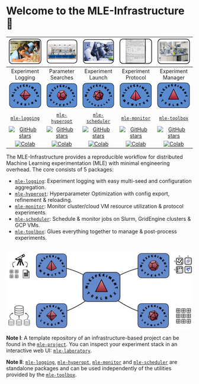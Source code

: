 # Welcome to the MLE-Infrastructure 🔬

|<img src="images/logos/lab_logging.png" alt="drawing" width="120"/>|  <img src="images/logos/lab_automation.png" alt="drawing" width="120"/> |  <img src="images/logos/lab_management.png" alt="drawing" width="120"/> | <img src="images/logos/lab_protocol.png" alt="drawing" width="120"/> | <img src="images/logos/lab_workspace.png" alt="drawing" width="120"/> |
|:----:|:----: |:----: |:----:| :----:|
| Experiment Logging | Parameter Searches | Experiment Launch  | Experiment Protocol | Experiment Manager |
|<img src="images/logos/logging.png" alt="drawing" width="120"/>|  <img src="images/logos/hyperopt.png" alt="drawing" width="120"/> | <img src="images/logos/scheduler.png" alt="drawing" width="120"/> | <img src="images/logos/monitor.png" alt="drawing" width="120"/> | <img src="images/logos/toolbox.png" alt="drawing" width="120"/> |
| [`mle-logging`](https://github.com/mle-infrastructure/mle-logging) | [`mle-hyperopt`](https://github.com/mle-infrastructure/mle-hyperopt) | [`mle-scheduler`](https://github.com/mle-infrastructure/mle-scheduler) | [`mle-monitor`](https://github.com/mle-infrastructure/mle-monitor)  | [`mle-toolbox`](https://github.com/mle-infrastructure/mle-toolbox) |
| [![GitHub stars](https://img.shields.io/github/stars/mle-infrastructure/mle-logging.svg?style=social)](https://GitHub.com/mle-infrastructure/mle-logging/stargazers/) | [![GitHub stars](https://img.shields.io/github/stars/mle-infrastructure/mle-hyperopt.svg?style=social)](https://GitHub.com/mle-infrastructure/mle-hyperopt/stargazers/) | [![GitHub stars](https://img.shields.io/github/stars/mle-infrastructure/mle-scheduler.svg?style=social)](https://GitHub.com/mle-infrastructure/mle-scheduler/stargazers/)  | [![GitHub stars](https://img.shields.io/github/stars/mle-infrastructure/mle-monitor.svg?style=social)](https://GitHub.com/mle-infrastructure/mle-monitor/stargazers/) |  [![GitHub stars](https://img.shields.io/github/stars/mle-infrastructure/mle-toolbox.svg?style=social)](https://GitHub.com/mle-infrastructure/mle-toolbox/stargazers/) |
[![Colab](https://colab.research.google.com/assets/colab-badge.svg)](https://colab.research.google.com/github/mle-infrastructure/mle-logging/blob/main/examples/getting_started.ipynb) | [![Colab](https://colab.research.google.com/assets/colab-badge.svg)](https://colab.research.google.com/github/mle-infrastructure/mle-hyperopt/blob/main/examples/getting_started.ipynb) | [![Colab](https://colab.research.google.com/assets/colab-badge.svg)](https://colab.research.google.com/github/mle-infrastructure/mle-scheduler/blob/main/examples/getting_started.ipynb) | [![Colab](https://colab.research.google.com/assets/colab-badge.svg)](https://colab.research.google.com/github/mle-infrastructure/mle-monitor/blob/main/examples/getting_started.ipynb) |  [![Colab](https://colab.research.google.com/assets/colab-badge.svg)](https://colab.research.google.com/github/mle-infrastructure/mle-toolbox/blob/main/examples/getting_started.ipynb) |

The MLE-Infrastructure provides a reproducible workflow for distributed Machine Learning experimentation (MLE) with minimal engineering overhead. The core consists of 5 packages:

- [`mle-logging`](https://github.com/mle-infrastructure/mle-logging): Experiment logging with easy multi-seed and configuration aggregation.
- [`mle-hyperopt`](https://github.com/mle-infrastructure/mle-hyperopt): Hyperparameter Optimization with config export, refinement & reloading.
- [`mle-monitor`](https://github.com/mle-infrastructure/mle-monitor): Monitor cluster/cloud VM resource utilization & protocol experiments.
- [`mle-scheduler`](https://github.com/mle-infrastructure/mle-scheduler): Schedule & monitor jobs on Slurm, GridEngine clusters & GCP VMs.
- [`mle-toolbox`](https://github.com/mle-infrastructure/mle-toolbox): Glues everything together to manage & post-process experiments.

<br>
<a href="images/logo_overview.png"><img src="images/logo_overview.png" width="780" align="center" /></a>
<br>

**Note I**: A template repository of an infrastructure-based project can be found in the [`mle-project`](https://github.com/mle-infrastructure/mle-project). You can inspect your experiment stack in an interactive web UI: [`mle-laboratory`](https://github.com/mle-infrastructure/mle-laboratory).

**Note II**: [`mle-logging`](https://github.com/mle-infrastructure/mle-logging), [`mle-hyperopt`](https://github.com/mle-infrastructure/mle-hyperopt), [`mle-monitor`](https://github.com/mle-infrastructure/mle-monitor) and [`mle-scheduler`](https://github.com/mle-infrastructure/mle-scheduler) are standalone packages and can be used independently of the utilities provided by the [`mle-toolbox`](https://github.com/mle-infrastructure/mle-toolbox).
